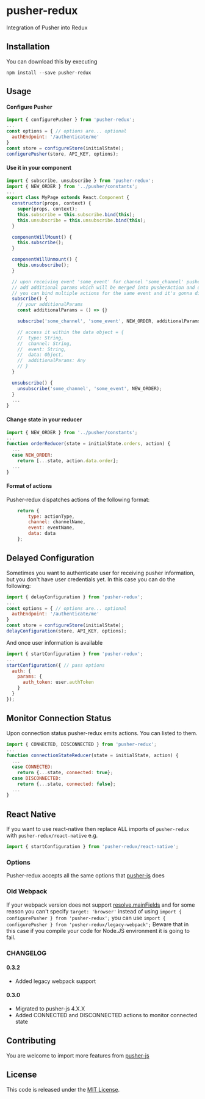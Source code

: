 # pusher-redux

Integration of Pusher into Redux

## Installation

You can download this by executing

`npm install --save pusher-redux`

## Usage

#### Configure Pusher
```javascript
import { configurePusher } from 'pusher-redux';
...
const options = { // options are... optional
  authEndpoint: '/authenticate/me'
}
const store = configureStore(initialState);
configurePusher(store, API_KEY, options);
```

#### Use it in your component
```javascript
import { subscribe, unsubscribe } from 'pusher-redux';
import { NEW_ORDER } from '../pusher/constants';
...
export class MyPage extends React.Component {
  constructor(props, context) {
    super(props, context);
    this.subscribe = this.subscribe.bind(this);
    this.unsubscribe = this.unsubscribe.bind(this);
  }

  componentWillMount() {
    this.subscribe();
  }

  componentWillUnmount() {
    this.unsubscribe();
  }

  // upon receiving event 'some_event' for channel 'some_channel' pusher-redux is going to dispatch action NEW_ORDER
  // add additional params which will be merged into pusherAction and dispatched along with it
  // you can bind multiple actions for the same event and it's gonna dispatch all of them
  subscribe() {
    // your additionalParams
    const additionalParams = () => {}

    subscribe('some_channel', 'some_event', NEW_ORDER, additionalParams);

    // access it within the data object = {
    //  type: String,
    //  channel: String,
    //  event: String,
    //  data: Object,
    //  additionalParams: Any
    // }
  }

  unsubscribe() {
    unsubscribe('some_channel', 'some_event', NEW_ORDER);
  }
  ...
}
```

#### Change state in your reducer
```javascript
import { NEW_ORDER } from '../pusher/constants';
...
function orderReducer(state = initialState.orders, action) {
  ...
  case NEW_ORDER:
    return [...state, action.data.order];
  ...
}
```

#### Format of actions
Pusher-redux dispatches actions of the following format:
```javascript
    return {
        type: actionType,
        channel: channelName,
        event: eventName,
        data: data
    };
```

## Delayed Configuration
Sometimes you want to authenticate user for receiving pusher information, but you don't have user credentials yet.
In this case you can do the following:

```javascript
import { delayConfiguration } from 'pusher-redux';
...
const options = { // options are... optional
  authEndpoint: '/authenticate/me'
}
const store = configureStore(initialState);
delayConfiguration(store, API_KEY, options);
```

And once user information is available
```javascript
import { startConfiguration } from 'pusher-redux';
...
startConfiguration({ // pass options
  auth: {
    params: {
      auth_token: user.authToken
    }
  }
});
```

## Monitor Connection Status
Upon connection status pusher-redux emits actions. You can listed to them.

```javascript
import { CONNECTED, DISCONNECTED } from 'pusher-redux';
...
function connectionStateReducer(state = initialState, action) {
  ...
  case CONNECTED:
    return {...state, connected: true};
  case DISCONNECTED:
    return {...state, connected: false};
  ...
}
```

## React Native
If you want to use react-native then replace ALL imports of `pusher-redux` with `pusher-redux/react-native`
e.g.
```javascript
import { startConfiguration } from 'pusher-redux/react-native';
```

### Options

Pusher-redux accepts all the same options that [pusher-js](https://github.com/pusher/pusher-js#configuration) does

### Old Webpack

If your webpack version does not support [resolve.mainFields](https://webpack.js.org/configuration/resolve/#resolve-mainfields) and for some reason you can't specify `target: 'browser'` instead of using `import { configurePusher } from 'pusher-redux';` you can use `import { configurePusher } from 'pusher-redux/legacy-webpack';`
Beware that in this case if you compile your code for Node.JS environment it is going to fail.

### CHANGELOG

#### 0.3.2
 * Added legacy webpack support

#### 0.3.0
 * Migrated to pusher-js 4.X.X
 * Added CONNECTED and DISCONNECTED actions to monitor connected state

## Contributing
You are welcome to import more features from [pusher-js](https://github.com/pusher/pusher-js)

## License
This code is released under the [MIT License](http://www.opensource.org/licenses/MIT).
